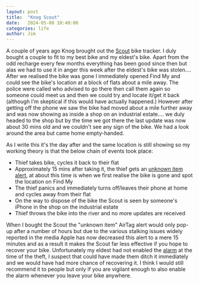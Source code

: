 ```yaml
---
layout: post
title:  "Knog Scout"
date:   2024-05-08 10:40:00
categories: life
author: Jim
---
```

A couple of years ago Knog brought out the [Scout](https://www.knog.com/products/scout) bike tracker. I duly bought a couple to fit to my best bike and my eldest's bike. Apart from the odd recharge every few months everything has been good since then but alas we had to use it in anger this week after the eldest's bike was stolen.... After we realised the bike was gone I immediately opened Find My and could see the bike's location at a block of flats about a mile away. The police were called who advised to go there then call them again so someone could meet us and then we could try and locate it/get it back (although I'm skeptical if this would have actually happened.) However after getting off the phone we saw the bike had moved about a mile further away and was now showing as inside a shop on an industrial estate.... we duly headed to the shop but by the time we got there the last update was now about 30 mins old and we couldn't see any sign of the bike. We had a look around the area but came home empty-handed.  

As I write this it's the day after and the same location is still showing so my working theory is that the below chain of events took place:  

* Thief takes bike, cycles it back to their flat  
* Approximately 15 mins after taking it, the thief gets an [unknown item alert](https://support.apple.com/en-gb/119874), at about this time is when we first realise the bike is gone and spot the location on Find My  
* The thief panics and immediately turns off/leaves their phone at home and cycles away from their flat  
* On the way to dispose of the bike the Scout is seen by someone's iPhone in the shop on the industrial estate  
* Thief throws the bike into the river and no more updates are received  

When I bought the Scout the "unknown item" AirTag alert would only pop-up after a number of hours but due to the various stalking issues widely reported in the media Apple has now decreased this alert to a mere 15 minutes and as a result it makes the Scout far less effective if you hope to recover your bike. Unfortunately my eldest had not enabled the [alarm](https://youtu.be/s6wIHnOhaPg?feature=shared&t=604) at the time of the theft, I suspect that could have made them ditch it immediately and we would have had more chance of recovering it. I think I would still recommend it to people but only if you are vigilant enough to also enable the alarm whenever you leave your bike anywhere.  